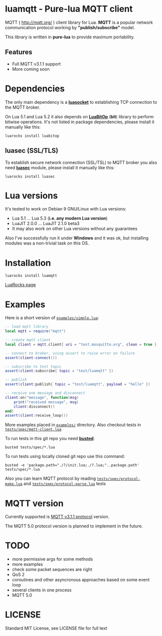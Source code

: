 # luamqtt - Pure-lua MQTT client

MQTT ( http://mqtt.org/ ) client library for Lua.
**MQTT** is a popular network communication protocol working by **"publish/subscribe"** model.

This library is written in **pure-lua** to provide maximum portability.

## Features

* Full MQTT v3.1.1 support
* More coming soon

# Dependencies

The only main dependency is a [**luasocket**](https://luarocks.org/modules/luarocks/luasocket) to establishing TCP connection to the MQTT broker.

On Lua 5.1 and Lua 5.2 it also depends on [**LuaBitOp**](http://bitop.luajit.org/) (**bit**) library to perform bitwise operations.
It's not listed in package dependencies, please install it manually like this:

    luarocks install luabitop

## luasec (SSL/TLS)

To establish secure network connection (SSL/TSL) to MQTT broker
you also need [**luasec**](https://github.com/brunoos/luasec) module, please install it manually like this:

    luarocks install luasec

# Lua versions

It's tested to work on Debian 9 GNU/Linux with Lua versions:
* Lua 5.1 ... Lua 5.3 (**i.e. any modern Lua version**)
* LuaJIT 2.0.0 ... LuaJIT 2.1.0 beta3
* It may also work on other Lua versions without any guarantees

Also I've successfully run it under **Windows** and it was ok, but installing modules was a non-trivial task on this OS.

# Installation

    luarocks install luamqtt

[LuaRocks page](http://luarocks.org/modules/xhaskx/luamqtt)

# Examples

Here is a short version of [`examples/simple.lua`](examples/simple.lua):

```lua
-- load mqtt library
local mqtt = require("mqtt")

-- create mqtt client
local client = mqtt.client{ uri = "test.mosquitto.org", clean = true }

-- connect to broker, using assert to raise error on failure
assert(client:connect())

-- subscribe to test topic
assert(client:subscribe{ topic = "test/luamqtt" })

-- publish
assert(client:publish{ topic = "test/luamqtt", payload = "hello" })

-- receive one message and disconnect
client:on("message", function(msg)
	print("received message", msg)
	client:disconnect()
end)
assert(client:receive_loop())
```

More examples placed in [`examples/`](examples/) directory. Also checkout tests in [`tests/spec/mqtt-client.lua`](tests/spec/mqtt-client.lua)

To run tests in this git repo you need [**busted**](https://luarocks.org/modules/olivine-labs/busted):

    busted tests/spec/*.lua

To run tests using locally cloned git repo use this command:

    busted -e 'package.path="./?/init.lua;./?.lua;"..package.path' tests/spec/*.lua

Also you can learn MQTT protocol by reading [`tests/spec/protocol-make.lua`](tests/spec/protocol-make.lua) and [`tests/spec/protocol-parse.lua`](tests/spec/protocol-parse.lua) tests

# MQTT version

Currently supported is [MQTT v3.1.1 protocol](http://docs.oasis-open.org/mqtt/mqtt/v3.1.1/errata01/os/mqtt-v3.1.1-errata01-os-complete.html) version.

The MQTT 5.0 protocol version is planned to implement in the future.

# TODO

* more permissive args for some methods
* more examples
* check some packet sequences are right
* QoS 2
* coroutines and other asyncronous approaches based on some event loop
* several clients in one process
* MQTT 5.0

# LICENSE

Standard MIT License, see LICENSE file for full text
